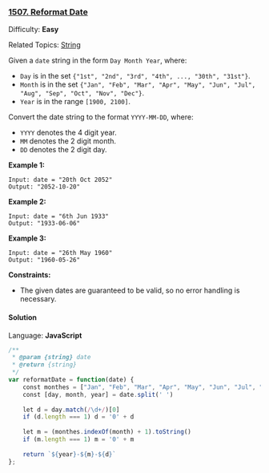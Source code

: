 ### [1507\. Reformat Date](https://leetcode.com/problems/reformat-date/)

Difficulty: **Easy**  

Related Topics: [String](https://leetcode.com/tag/string/)


Given a `date` string in the form `Day Month Year`, where:

*   `Day` is in the set `{"1st", "2nd", "3rd", "4th", ..., "30th", "31st"}`.
*   `Month` is in the set `{"Jan", "Feb", "Mar", "Apr", "May", "Jun", "Jul", "Aug", "Sep", "Oct", "Nov", "Dec"}`.
*   `Year` is in the range `[1900, 2100]`.

Convert the date string to the format `YYYY-MM-DD`, where:

*   `YYYY` denotes the 4 digit year.
*   `MM` denotes the 2 digit month.
*   `DD` denotes the 2 digit day.

**Example 1:**

```
Input: date = "20th Oct 2052"
Output: "2052-10-20"
```

**Example 2:**

```
Input: date = "6th Jun 1933"
Output: "1933-06-06"
```

**Example 3:**

```
Input: date = "26th May 1960"
Output: "1960-05-26"
```

**Constraints:**

*   The given dates are guaranteed to be valid, so no error handling is necessary.


#### Solution

Language: **JavaScript**

```javascript
/**
 * @param {string} date
 * @return {string}
 */
var reformatDate = function(date) {
    const monthes = ["Jan", "Feb", "Mar", "Apr", "May", "Jun", "Jul", "Aug", "Sep", "Oct", "Nov", "Dec"]
    const [day, month, year] = date.split(' ')
    
    let d = day.match(/\d+/)[0]
    if (d.length === 1) d = '0' + d
    
    let m = (monthes.indexOf(month) + 1).toString()
    if (m.length === 1) m = '0' + m
    
    return `${year}-${m}-${d}`
};
```